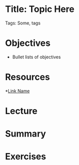 
# Title: Topic Here
Tags: Some, tags

# Objectives

* Bullet lists of objectives



# Resources

*[Link Name](http://actual.link)



# Lecture


# Summary


# Exercises